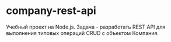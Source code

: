 # company-rest-api
Учебный проект на Node.js. Задача - разработать REST API для выполнения типовых операций CRUD с объектом Компания.
